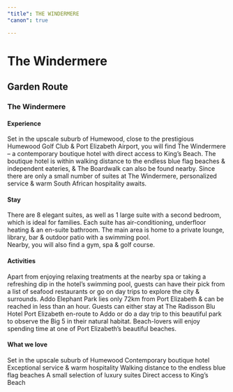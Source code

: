 ```yaml
---
"title": THE WINDERMERE
"canon": true

---
```


# The Windermere
## Garden Route
### The Windermere

#### Experience
Set in the upscale suburb of Humewood, close to the prestigious Humewood Golf Club &amp; Port Elizabeth Airport, you will find The Windermere – a contemporary boutique hotel with direct access to King’s Beach.
The boutique hotel is within walking distance to the endless blue flag beaches &amp; independent eateries, &amp; The Boardwalk can also be found nearby.
Since there are only a small number of suites at The Windermere, personalized service &amp; warm South African hospitality awaits.

#### Stay
There are 8 elegant suites, as well as 1 large suite with a second bedroom, which is ideal for families.  Each suite has air-conditioning, underfloor heating &amp; an en-suite bathroom.
The main area is home to a private lounge, library, bar &amp; outdoor patio with a swimming pool.  
Nearby, you will also find a gym, spa &amp; golf course.

#### Activities
Apart from enjoying relaxing treatments at the nearby spa or taking a refreshing dip in the hotel’s swimming pool, guests can have their pick from a list of seafood restaurants or go on day trips to explore the city &amp; surrounds.
Addo Elephant Park lies only 72km from Port Elizabeth &amp; can be reached in less than an hour.  Guests can either stay at The Radisson Blu Hotel Port Elizabeth en-route to Addo or do a day trip to this beautiful park to observe the Big 5 in their natural habitat.
Beach-lovers will enjoy spending time at one of Port Elizabeth’s beautiful beaches.


#### What we love
Set in the upscale suburb of Humewood
Contemporary boutique hotel
Exceptional service &amp; warm hospitality
Walking distance to the endless blue flag beaches
A small selection of luxury suites
Direct access to King’s Beach